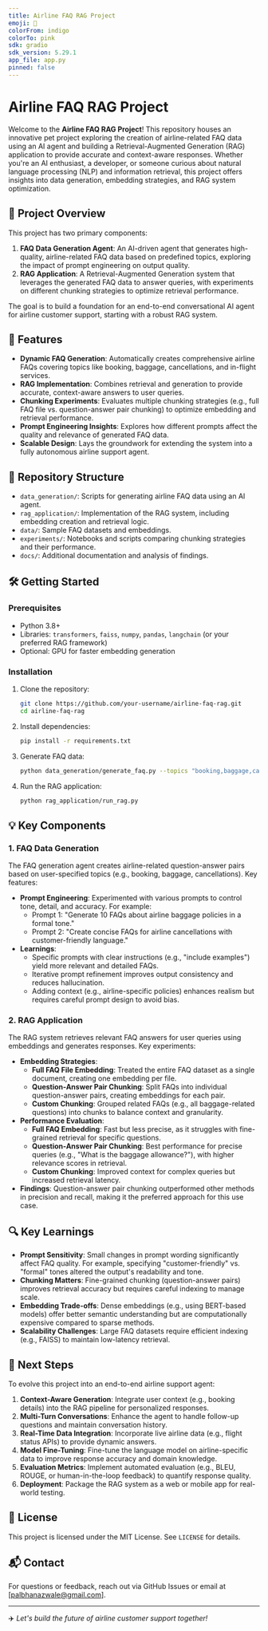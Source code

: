 ```yaml
---
title: Airline FAQ RAG Project
emoji: 🚀
colorFrom: indigo
colorTo: pink
sdk: gradio
sdk_version: 5.29.1
app_file: app.py
pinned: false
---
```


# Airline FAQ RAG Project


Welcome to the **Airline FAQ RAG Project**! This repository houses an innovative pet project exploring the creation of airline-related FAQ data using an AI agent and building a Retrieval-Augmented Generation (RAG) application to provide accurate and context-aware responses. Whether you're an AI enthusiast, a developer, or someone curious about natural language processing (NLP) and information retrieval, this project offers insights into data generation, embedding strategies, and RAG system optimization.

## 🎯 Project Overview

This project has two primary components:

1. **FAQ Data Generation Agent**: An AI-driven agent that generates high-quality, airline-related FAQ data based on predefined topics, exploring the impact of prompt engineering on output quality.
2. **RAG Application**: A Retrieval-Augmented Generation system that leverages the generated FAQ data to answer queries, with experiments on different chunking strategies to optimize retrieval performance.

The goal is to build a foundation for an end-to-end conversational AI agent for airline customer support, starting with a robust RAG system.

## 🚀 Features

- **Dynamic FAQ Generation**: Automatically creates comprehensive airline FAQs covering topics like booking, baggage, cancellations, and in-flight services.
- **RAG Implementation**: Combines retrieval and generation to provide accurate, context-aware answers to user queries.
- **Chunking Experiments**: Evaluates multiple chunking strategies (e.g., full FAQ file vs. question-answer pair chunking) to optimize embedding and retrieval performance.
- **Prompt Engineering Insights**: Explores how different prompts affect the quality and relevance of generated FAQ data.
- **Scalable Design**: Lays the groundwork for extending the system into a fully autonomous airline support agent.

## 📂 Repository Structure

- `data_generation/`: Scripts for generating airline FAQ data using an AI agent.
- `rag_application/`: Implementation of the RAG system, including embedding creation and retrieval logic.
- `data/`: Sample FAQ datasets and embeddings.
- `experiments/`: Notebooks and scripts comparing chunking strategies and their performance.
- `docs/`: Additional documentation and analysis of findings.

## 🛠️ Getting Started

### Prerequisites
- Python 3.8+
- Libraries: `transformers`, `faiss`, `numpy`, `pandas`, `langchain` (or your preferred RAG framework)
- Optional: GPU for faster embedding generation

### Installation
1. Clone the repository:
   ```bash
   git clone https://github.com/your-username/airline-faq-rag.git
   cd airline-faq-rag
   ```
2. Install dependencies:
   ```bash
   pip install -r requirements.txt
   ```
3. Generate FAQ data:
   ```bash
   python data_generation/generate_faq.py --topics "booking,baggage,cancellations"
   ```
4. Run the RAG application:
   ```bash
   python rag_application/run_rag.py
   ```

## 💡 Key Components

### 1. FAQ Data Generation
The FAQ generation agent creates airline-related question-answer pairs based on user-specified topics (e.g., booking, baggage, cancellations). Key features:
- **Prompt Engineering**: Experimented with various prompts to control tone, detail, and accuracy. For example:
  - Prompt 1: "Generate 10 FAQs about airline baggage policies in a formal tone."
  - Prompt 2: "Create concise FAQs for airline cancellations with customer-friendly language."
- **Learnings**:
  - Specific prompts with clear instructions (e.g., "include examples") yield more relevant and detailed FAQs.
  - Iterative prompt refinement improves output consistency and reduces hallucination.
  - Adding context (e.g., airline-specific policies) enhances realism but requires careful prompt design to avoid bias.

### 2. RAG Application
The RAG system retrieves relevant FAQ answers for user queries using embeddings and generates responses. Key experiments:
- **Embedding Strategies**:
  - **Full FAQ File Embedding**: Treated the entire FAQ dataset as a single document, creating one embedding per file.
  - **Question-Answer Pair Chunking**: Split FAQs into individual question-answer pairs, creating embeddings for each pair.
  - **Custom Chunking**: Grouped related FAQs (e.g., all baggage-related questions) into chunks to balance context and granularity.
- **Performance Evaluation**:
  - **Full FAQ Embedding**: Fast but less precise, as it struggles with fine-grained retrieval for specific questions.
  - **Question-Answer Pair Chunking**: Best performance for precise queries (e.g., "What is the baggage allowance?"), with higher relevance scores in retrieval.
  - **Custom Chunking**: Improved context for complex queries but increased retrieval latency.
- **Findings**: Question-answer pair chunking outperformed other methods in precision and recall, making it the preferred approach for this use case.

## 🔍 Key Learnings
- **Prompt Sensitivity**: Small changes in prompt wording significantly affect FAQ quality. For example, specifying "customer-friendly" vs. "formal" tones altered the output's readability and tone.
- **Chunking Matters**: Fine-grained chunking (question-answer pairs) improves retrieval accuracy but requires careful indexing to manage scale.
- **Embedding Trade-offs**: Dense embeddings (e.g., using BERT-based models) offer better semantic understanding but are computationally expensive compared to sparse methods.
- **Scalability Challenges**: Large FAQ datasets require efficient indexing (e.g., FAISS) to maintain low-latency retrieval.

## 🚀 Next Steps
To evolve this project into an end-to-end airline support agent:
1. **Context-Aware Generation**: Integrate user context (e.g., booking details) into the RAG pipeline for personalized responses.
2. **Multi-Turn Conversations**: Enhance the agent to handle follow-up questions and maintain conversation history.
3. **Real-Time Data Integration**: Incorporate live airline data (e.g., flight status APIs) to provide dynamic answers.
4. **Model Fine-Tuning**: Fine-tune the language model on airline-specific data to improve response accuracy and domain knowledge.
5. **Evaluation Metrics**: Implement automated evaluation (e.g., BLEU, ROUGE, or human-in-the-loop feedback) to quantify response quality.
6. **Deployment**: Package the RAG system as a web or mobile app for real-world testing.


## 📜 License
This project is licensed under the MIT License. See `LICENSE` for details.

## 📬 Contact
For questions or feedback, reach out via GitHub Issues or email at [palbhanazwale@gmail.com].

---

✈️ *Let's build the future of airline customer support together!*
